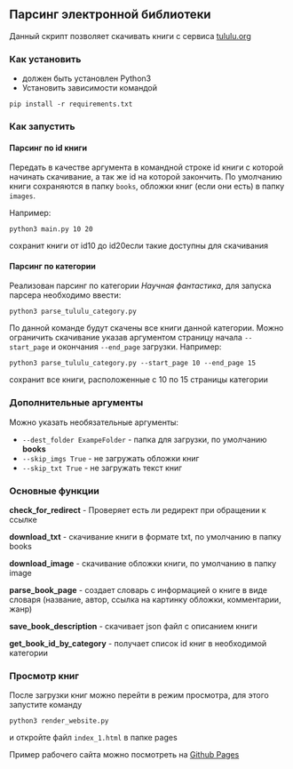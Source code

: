 ## Парсинг электронной библиотеки

Данный скрипт позволяет скачивать книги с сервиса [tululu.org](https://tululu.org/) 
 
### Как установить

- должен быть установлен Python3
- Установить зависимости командой
```
pip install -r requirements.txt
```
### Как запустить

#### Парсинг по id книги

Передать в качестве аргумента в командной строке id книги с которой начинать скачивание, а так же id на которой закончить. По умолчанию книги сохраняются в папку `books`, обложки книг (если они есть) в папку `images`. 

Например:

```
python3 main.py 10 20
```
сохранит книги от id10 до id20если такие доступны для скачивания

#### Парсинг по категории

Реализован парсинг по категории *Научная фантастика*, для запуска парсера необходимо ввести:

```
python3 parse_tululu_category.py
```
По данной команде будут скачены все книги данной категории. Можно ограничить скачивание указав аргументом страницу начала `--start_page` и окончания `--end_page` загрузки. Например:

```
python3 parse_tululu_category.py --start_page 10 --end_page 15
```
сохранит все книги, расположенные с 10 по 15 страницы категории

### Дополнительные аргументы

Можно указать необязательные аргументы:

- `--dest_folder ExampeFolder` - папка для загрузки, по умолчанию **books**
- `--skip_imgs True` - не загружать обложки книг
- `--skip_txt True` - не загружать текст книг


### Основные функции

**check_for_redirect** - Проверяет есть ли редирект при обращении к ссылке

**download_txt** - скачивание книги в формате txt, по умолчанию в папку books

**download_image** - скачивание обложки книги, по умолчанию в папку image

**parse_book_page** - создает словарь с информацией о книге в виде словаря (название, автор, ссылка на картинку обложки, комментарии, жанр)

**save_book_description** - скачивает json файл с описанием книги

**get_book_id_by_category** - получает список id книг в необходимой категории

### Просмотр книг

После загрузки книг можно перейти в режим просмотра, для этого запустите команду
```
python3 render_website.py
```
и откройте файл `index_1.html` в папке pages

Пример рабочего сайта можно посмотреть на [Github Pages](https://srgmarkov.github.io/books_parser/pages/index_1.html)
